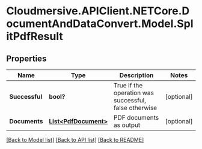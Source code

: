 # Cloudmersive.APIClient.NETCore.DocumentAndDataConvert.Model.SplitPdfResult
## Properties

Name | Type | Description | Notes
------------ | ------------- | ------------- | -------------
**Successful** | **bool?** | True if the operation was successful, false otherwise | [optional] 
**Documents** | [**List&lt;PdfDocument&gt;**](PdfDocument.md) | PDF documents as output | [optional] 

[[Back to Model list]](../README.md#documentation-for-models) [[Back to API list]](../README.md#documentation-for-api-endpoints) [[Back to README]](../README.md)

